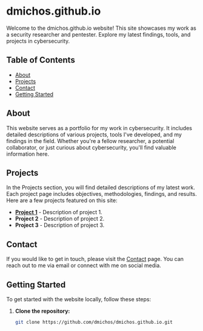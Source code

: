 # dmichos.github.io

Welcome to the dmichos.github.io website! This site showcases my work as a security researcher and pentester. Explore my latest findings, tools, and projects in cybersecurity.

## Table of Contents

- [About](#about)
- [Projects](#projects)
- [Contact](#contact)
- [Getting Started](#getting-started)


## About

This website serves as a portfolio for my work in cybersecurity. It includes detailed descriptions of various projects, tools I've developed, and my findings in the field. Whether you're a fellow researcher, a potential collaborator, or just curious about cybersecurity, you'll find valuable information here.

## Projects

In the Projects section, you will find detailed descriptions of my latest work. Each project page includes objectives, methodologies, findings, and results. Here are a few projects featured on this site:

- **[Project 1](pro/project1.html)** - Description of project 1.
- **Project 2** - Description of project 2.
- **Project 3** - Description of project 3.

## Contact

If you would like to get in touch, please visit the [Contact](contact.html) page. You can reach out to me via email or connect with me on social media.

## Getting Started

To get started with the website locally, follow these steps:

1. **Clone the repository:**
   ```sh
   git clone https://github.com/dmichos/dmichos.github.io.git
